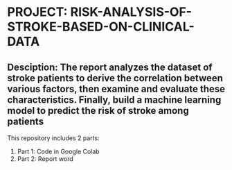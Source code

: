 # PROJECT: RISK-ANALYSIS-OF-STROKE-BASED-ON-CLINICAL-DATA
## Desciption: The report analyzes the dataset of stroke patients to derive the correlation between various factors, then examine and evaluate these characteristics. Finally, build a machine learning model to predict the risk of stroke among patients
This repository includes 2 parts:
1. Part 1: Code in Google Colab
2. Part 2: Report word
